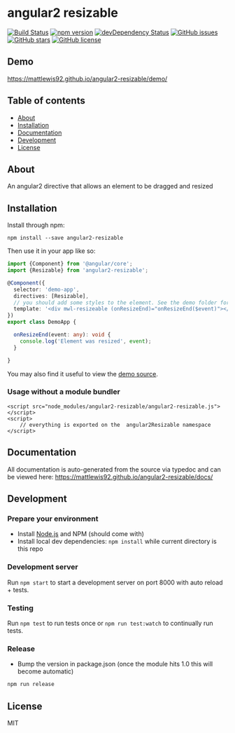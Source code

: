 # angular2 resizable
[![Build Status](https://travis-ci.org/mattlewis92/angular2-resizable.svg?branch=master)](https://travis-ci.org/mattlewis92/angular2-resizable)
[![npm version](https://badge.fury.io/js/angular2-resizable.svg)](http://badge.fury.io/js/angular2-resizable)
[![devDependency Status](https://david-dm.org/mattlewis92/angular2-resizable/dev-status.svg)](https://david-dm.org/mattlewis92/angular2-resizable#info=devDependencies)
[![GitHub issues](https://img.shields.io/github/issues/mattlewis92/angular2-resizable.svg)](https://github.com/mattlewis92/angular2-resizable/issues)
[![GitHub stars](https://img.shields.io/github/stars/mattlewis92/angular2-resizable.svg)](https://github.com/mattlewis92/angular2-resizable/stargazers)
[![GitHub license](https://img.shields.io/badge/license-MIT-blue.svg)](https://raw.githubusercontent.com/mattlewis92/angular2-resizable/master/LICENSE)

## Demo
https://mattlewis92.github.io/angular2-resizable/demo/

## Table of contents

- [About](#about)
- [Installation](#installation)
- [Documentation](#documentation)
- [Development](#development)
- [License](#licence)

## About

An angular2 directive that allows an element to be dragged and resized

## Installation

Install through npm:
```
npm install --save angular2-resizable
```

Then use it in your app like so:

```typescript
import {Component} from '@angular/core';
import {Resizable} from 'angular2-resizable';

@Component({
  selector: 'demo-app',
  directives: [Resizable],
  // you should add some styles to the element. See the demo folder for a more fleshed out example
  template: '<div mwl-resizeable (onResizeEnd)="onResizeEnd($event)"></div>'
})
export class DemoApp {

  onResizeEnd(event: any): void {
    console.log('Element was resized', event);
  }

}

```

You may also find it useful to view the [demo source](https://github.com/mattlewis92/angular2-resizable/blob/master/demo/demo.ts).

### Usage without a module bundler
```
<script src="node_modules/angular2-resizable/angular2-resizable.js"></script>
<script>
    // everything is exported on the  angular2Resizable namespace
</script>
```

## Documentation
All documentation is auto-generated from the source via typedoc and can be viewed here:
https://mattlewis92.github.io/angular2-resizable/docs/

## Development

### Prepare your environment
* Install [Node.js](http://nodejs.org/) and NPM (should come with)
* Install local dev dependencies: `npm install` while current directory is this repo

### Development server
Run `npm start` to start a development server on port 8000 with auto reload + tests. 

### Testing
Run `npm test` to run tests once or `npm run test:watch` to continually run tests.

### Release
* Bump the version in package.json (once the module hits 1.0 this will become automatic)
```bash
npm run release
```

## License

MIT
